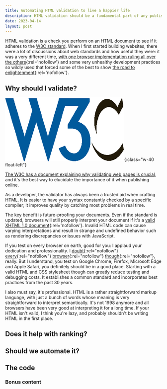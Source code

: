 ```yaml
---
title: Automating HTML validation to live a happier life
description: HTML validation should be a fundamental part of any publishing platform, that can and should be done programmatically.
date: 2023-04-14
layout: post
---
```

HTML validation is a check you perform on an HTML document to see if it adheres to the [W3C standard](https://html.spec.whatwg.org/multipage/ "W3C HTML Spec").
When I first started building websites, there were a lot of discussions about web standards and how useful they were: it was a very different time, [with one browser implementation ruling all over the others](https://web.archive.org/web/20011208113836/http://www.thecounter.com/stats/2001/August/browser.php "TheCounter stats for Aug 2001"){:rel='nofollow'} and some very unhealthy development practices so wildly used that forced some of the best to show [the road to enlightenment](http://www.csszengarden.com/ "The CSS Zen Garden"){:rel='nofollow'}.

## Why should I validate?

![W3C Logo](/assets/images/w3cs.png){:class="w-40 float-left"}

[The W3C has a document explaining why validating web pages is crucial](https://validator.w3.org/docs/why.html "Why validate?"), and it's the best way to elucidate the importance of it when publishing online.

As a developer, the validator has always been a trusted aid when crafting HTML. It is easier to have your syntax constantly checked by a specific compiler; it improves quality by catching most problems in real time.

The key benefit is future-proofing your documents. Even if the standard is updated, browsers will still properly interpret your document if it's a [valid XHTML 1.0 document](https://www.w3.org/TR/xhtml1/ "W3C XHTML 1.0 Spec"){:rel='nofollow'}. Invalid HTML code can cause varying interpretations and result in strange and undefined behavior such as rendering discrepancies or issues with JavaScript.

If you test on every browser on earth, good for you: I applaud your dedication and professionality. I [doubt](http://links.twibright.com/ "Links browser"){:rel="nofollow"} [every](https://apps.kde.org/en-gb/konqueror/ "Konqueror browser"){:rel="nofollow"} [browser](https://www.browzar.com/ "Browzar browser"){:rel="nofollow"} [though](https://www.fenrir-inc.com/jp/sleipnir/ "Sleipnir browser"){:rel="nofollow"}, really. But I understand, you test on Google Chrome, Firefox, Microsoft Edge and Apple Safari, you definitely should be in a good place. Starting with a valid HTML and CSS stylesheet though can greatly reduce testing and debugging costs. It establishes a common standard and incorporates best practices from the past 30 years.

I also must say, it's professional. HTML is a rather straightforward markup language, with just a bunch of words whose meaning is very straightforward to interpret semantically. It's not 1998 anymore and all browsers have been very good at interpreting it for a long time. If your HTML isn't valid, I think you're lazy, and probably shouldn't be writing HTML in the first place.

## Does it help with ranking?

## Should we automate it?

## The code

### Bonus content